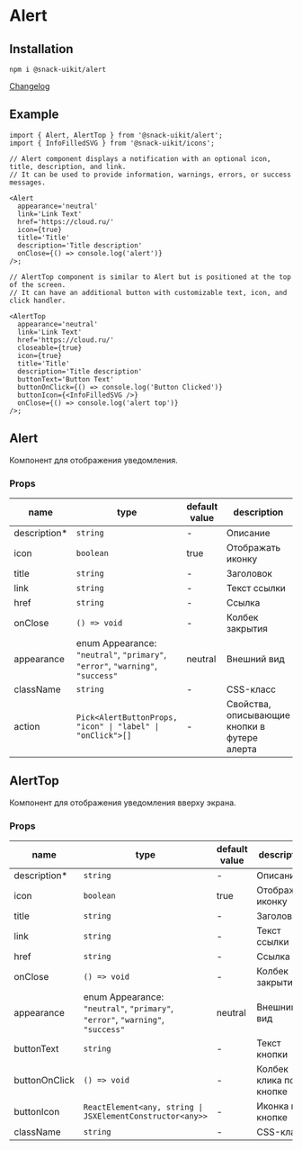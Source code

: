 # Alert

## Installation

`npm i @snack-uikit/alert`

[Changelog](./CHANGELOG.md)

## Example

```tsx
import { Alert, AlertTop } from '@snack-uikit/alert';
import { InfoFilledSVG } from '@snack-uikit/icons';

// Alert component displays a notification with an optional icon, title, description, and link.
// It can be used to provide information, warnings, errors, or success messages.

<Alert
  appearance='neutral'
  link='Link Text'
  href='https://cloud.ru/'
  icon={true}
  title='Title'
  description='Title description'
  onClose={() => console.log('alert')}
/>;

// AlertTop component is similar to Alert but is positioned at the top of the screen.
// It can have an additional button with customizable text, icon, and click handler.

<AlertTop
  appearance='neutral'
  link='Link Text'
  href='https://cloud.ru/'
  closeable={true}
  icon={true}
  title='Title'
  description='Title description'
  buttonText='Button Text'
  buttonOnClick={() => console.log('Button Clicked')}
  buttonIcon={<InfoFilledSVG />}
  onClose={() => console.log('alert top')}
/>;
```

[//]: DOCUMENTATION_SECTION_START
[//]: THIS_SECTION_IS_AUTOGENERATED_PLEASE_DONT_EDIT_IT
## Alert
Компонент для отображения уведомления.
### Props
| name | type | default value | description |
|------|------|---------------|-------------|
| description* | `string` | - | Описание |
| icon | `boolean` | true | Отображать иконку |
| title | `string` | - | Заголовок |
| link | `string` | - | Текст ссылки |
| href | `string` | - | Ссылка |
| onClose | `() => void` | - | Колбек закрытия |
| appearance | enum Appearance: `"neutral"`, `"primary"`, `"error"`, `"warning"`, `"success"` | neutral | Внешний вид |
| className | `string` | - | CSS-класс |
| action | `Pick<AlertButtonProps, "icon" \| "label" \| "onClick">[]` | - | Свойства, описывающие кнопки в футере алерта |
## AlertTop
Компонент для отображения уведомления вверху экрана.
### Props
| name | type | default value | description |
|------|------|---------------|-------------|
| description* | `string` | - | Описание |
| icon | `boolean` | true | Отображать иконку |
| title | `string` | - | Заголовок |
| link | `string` | - | Текст ссылки |
| href | `string` | - | Ссылка |
| onClose | `() => void` | - | Колбек закрытия |
| appearance | enum Appearance: `"neutral"`, `"primary"`, `"error"`, `"warning"`, `"success"` | neutral | Внешний вид |
| buttonText | `string` | - | Текст кнопки |
| buttonOnClick | `() => void` | - | Колбек клика по кнопке |
| buttonIcon | `ReactElement<any, string \| JSXElementConstructor<any>>` | - | Иконка в кнопке |
| className | `string` | - | CSS-класс |


[//]: DOCUMENTATION_SECTION_END
